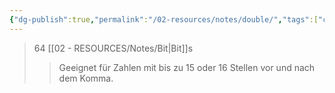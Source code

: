 ```yaml
---
{"dg-publish":true,"permalink":"/02-resources/notes/double/","tags":["code","speicher"],"noteIcon":"","updated":"2024-08-25T22:54:02.294+02:00"}
---
```


>64 [[02 - RESOURCES/Notes/Bit\|Bit]]s
>>Geeignet für Zahlen mit bis zu 15 oder 16 Stellen vor und nach dem Komma.